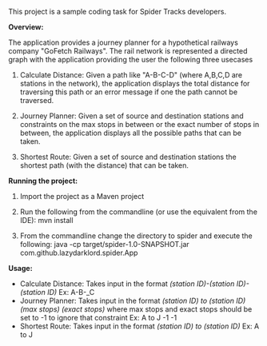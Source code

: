 This project is a sample coding task for Spider Tracks developers.

**Overview:**

The application provides a journey planner for a hypothetical railways company "GoFetch Railways". The rail network is represented a directed graph with the application providing the user the following three usecases

1. Calculate Distance: Given a path like "A-B-C-D" (where A,B,C,D are stations in the network), the application displays the total distance for traversing this path or an error message if one the path cannot be traversed.

2. Journey Planner: Given a set of source and destination stations and constraints on the max stops in between or the exact number of stops in between, the application displays all the possible paths that can be taken.

3. Shortest Route: Given a set of source and destination stations the shortest path (with the distance) that can be taken.

**Running the project:**

1. Import the project as a Maven project

2. Run the following from the commandline (or use the equivalent from the IDE): mvn install

3. From the commandline change the directory to spider and execute the following: java -cp target/spider-1.0-SNAPSHOT.jar com.github.lazydarklord.spider.App

**Usage:**
* Calculate Distance: Takes input in the format _(station ID)-(station ID)-(station ID)_ Ex: A-B-_C
* Journey Planner: Takes input in the format _(station ID) to (station ID) (max stops) (exact stops)_ where max stops and exact stops should be set to -1 to ignore that constraint Ex: A to J -1 -1
* Shortest Route:  Takes input in the format _(station ID) to (station ID)_ Ex: A to J
